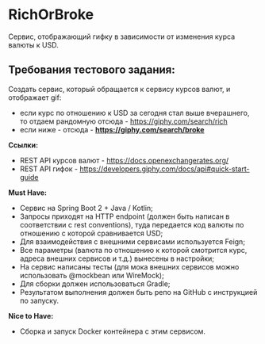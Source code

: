 # RichOrBroke 

Сервис, отображающий гифку в зависимости от изменения курса валюты к USD. 

## Требования тестового задания:

Создать сервис, который обращается к сервису курсов валют, и отображает gif:
- если курс по отношению к USD за сегодня стал выше вчерашнего, то отдаем рандомную отсюда - https://giphy.com/search/rich
- если ниже - отсюда - __https://giphy.com/search/broke__ 

**Ссылки:**
- REST API курсов валют - https://docs.openexchangerates.org/
- REST API гифок - https://developers.giphy.com/docs/api#quick-start-guide

**Must Have:**
- Сервис на Spring Boot 2 + Java / Kotlin;
- Запросы приходят на HTTP endpoint (должен быть написан в соответствии с rest conventions), туда передается код валюты по отношению с которой сравнивается USD;
- Для взаимодействия с внешними сервисами используется Feign;
- Все параметры (валюта по отношению к которой смотрится курс, адреса внешних сервисов и т.д.) вынесены в настройки;
- На сервис написаны тесты (для мока внешних сервисов можно использовать @mockbean или WireMock);
- Для сборки должен использоваться Gradle;
- Результатом выполнения должен быть репо на GitHub с инструкцией по запуску.

**Nice to Have:**
- Сборка и запуск Docker контейнера с этим сервисом.